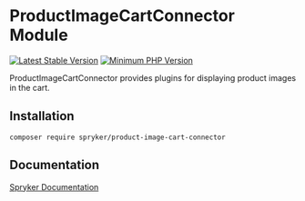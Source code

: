 # ProductImageCartConnector Module
[![Latest Stable Version](https://poser.pugx.org/spryker/product-image-cart-connector/v/stable.svg)](https://packagist.org/packages/spryker/product-image-cart-connector)
[![Minimum PHP Version](https://img.shields.io/badge/php-%3E%3D%208.3-8892BF.svg)](https://php.net/)

ProductImageCartConnector provides plugins for displaying product images in the cart.

## Installation

```
composer require spryker/product-image-cart-connector
```

## Documentation

[Spryker Documentation](https://docs.spryker.com)
